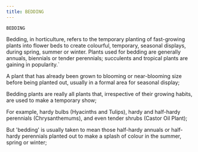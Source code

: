 ```yaml
---
title: BEDDING
---
```

`BEDDING`

Bedding, in horticulture, refers to the temporary planting of fast-growing plants into flower beds to create colourful, temporary, seasonal displays, during spring, summer or winter. Plants used for bedding are generally annuals, biennials or tender perennials; succulents and tropical plants are gaining in popularity.`

A plant that has already been grown to blooming or near-blooming size before being planted out, usually in a formal area for seasonal display;

Bedding plants are really all plants that, irrespective of their growing habits, are used to make a temporary show;

For example, hardy bulbs (Hyacinths and Tulips), hardy and half-hardy perennials (Chrysanthemums), and even tender shrubs (Castor Oil Plant);

But 'bedding' is usually taken to mean those half-hardy annuals or half-hardy perennials planted out to make a splash of colour in the summer, spring or winter;